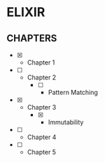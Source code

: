 # ELIXIR
## CHAPTERS
- [x] - Chapter 1
- [ ] - Chapter 2
    - [ ] - Pattern Matching
- [X] - Chapter 3
    - [X] - Immutability
- [ ] - Chapter 4
- [ ] - Chapter 5